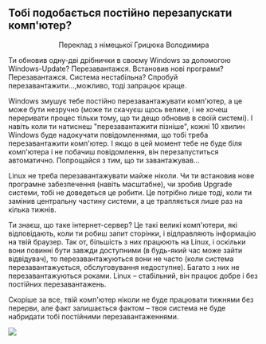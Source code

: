 ﻿



<h2>Тобі подобається постійно перезапускати комп'ютер?</h2>

<p align="center">Переклад з німецької Грицюка Володимира

Ти обновив одну-дві дрібнички в своєму Windows за допомогою Windows-Update? Перезавантажся. Встановив нові програми? Перезавантажся. Система нестабільна? Спробуй перезавантажити...,можливо, тоді запрацює краще.

Windows змушує тебе постійно перезавантажувати комп'ютер, а це може бути незручно (може ти скачуєш щось велике, і не хочеш переривати процес тільки тому, що ти дещо обновив в своїй системі). І навіть коли ти натиснеш "перезавантажити пізніше", кожні 10 хвилин Windows буде надокучати повідомленнями, що тобі треба перезавантажити комп'ютер. І якщо в цей момент тебе не буде біля комп'ютера і не побачиш повідомлення, він перезапуститься автоматично. Попрощайся з тим, що ти завантажував...

Linux не треба перезавантажувати майже ніколи. Чи ти встановив нове програмне забезпечення (навіть масштабне), чи зробив Upgrade системи, тобі не доведеться це робити. Це потрібно лише тоді, коли ти   замінив центральну частину системи, а це трапляється лише раз на кілька тижнів.

Ти знаєш, що таке інтернет-сервер? Це такі великі комп'ютери, які відповідають, коли ти робиш запит сторінки, і відправляють інформацію на твій браузер. Так от, більшість з них працюють на Linux, і оскільки вони повинні бути завжди доступними (в будь-який час може зайти відвідувач), то перезавантажуються вони не часто (коли система перезавантажується, обслуговування недоступне). Багато з них не перезавантажуються роками. Linux – стабільний, він працює добре і без постійних перезавантажень.

Скоріше за все, твій комп'ютер ніколи не буде працювати тижнями без перерви, але факт залишається фактом – твоя система не буде набридати тобі постійними перезавантаженнями.

<img src="Images/reboot_all_the_time_thumb.png" />




